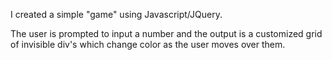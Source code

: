 I created a simple "game" using Javascript/JQuery. 

The user is prompted to input a number and the output is a customized grid of invisible div's which change color as the user moves over them. 
 
